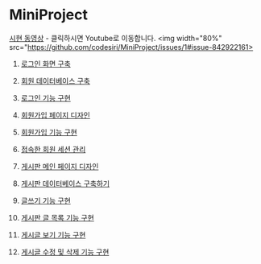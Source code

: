 # MiniProject

[시현 동영상](https://youtu.be/FHJP__HMo5U) - 클릭하시면 Youtube로 이동합니다.
<img width="80%" src="https://github.com/codesiri/MiniProject/issues/1#issue-842922161>

01. [로그인 화면 구축](https://sincerity.tistory.com/172)

02. [회원 데이터베이스 구축](https://sincerity.tistory.com/173)

03. [로그인 기능 구현](https://sincerity.tistory.com/174)

04. [회원가입 페이지 디자인](https://sincerity.tistory.com/175)

05. [회원가입 기능 구현](https://sincerity.tistory.com/176)

06. [접속한 회원 세션 관리](https://sincerity.tistory.com/177)

07. [게시판 메인 페이지 디자인](https://sincerity.tistory.com/178)

08. [게시판 데이터베이스 구축하기](https://sincerity.tistory.com/179)

09. [글쓰기 기능 구현](https://sincerity.tistory.com/180)

10. [게시판 글 목록 기능 구현](https://sincerity.tistory.com/181)

11. [게시글 보기 기능 구현](https://sincerity.tistory.com/182)

12. [게시글 수정 및 삭제 기능 구현](https://sincerity.tistory.com/183)

